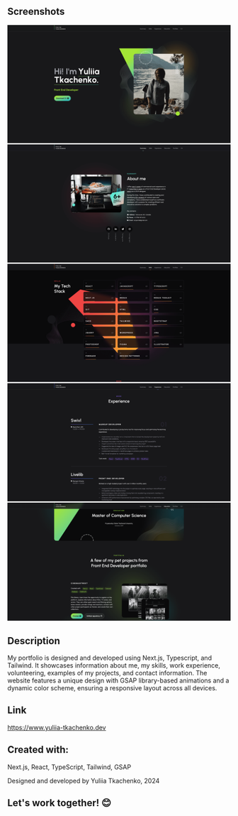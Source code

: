 ## Screenshots
![project-screenshot-1](public/assets/images/screenshot-1.png)
![project-screenshot-2](public/assets/images/screenshot-2.png)
![project-screenshot-3](public/assets/images/screenshot-3.png)
![project-screenshot-4](public/assets/images/screenshot-4.png)
![project-screenshot-5](public/assets/images/screenshot-5.png)

## Description
My portfolio is designed and developed using Next.js, Typescript, and Tailwind. It showcases information about me, my skills, work experience, volunteering, examples of my projects, and contact information. The website features a unique design with GSAP library-based animations and a dynamic color scheme, ensuring a responsive layout across all devices.

## Link
https://www.yuliia-tkachenko.dev

## Created with:
Next.js, React, TypeScript, Tailwind, GSAP

Designed and developed by Yuliia Tkachenko, 2024

## Let's work together! &#128522;